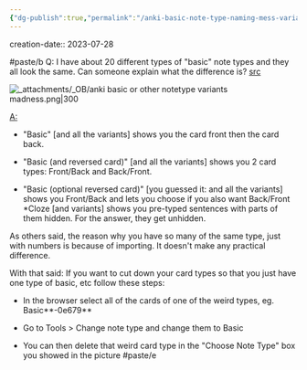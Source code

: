 ```yaml
---
{"dg-publish":true,"permalink":"/anki-basic-note-type-naming-mess-variants-without-a-difference/","tags":["#paste/b","#paste/e"],"noteIcon":"2"}
---
```


creation-date:: 2023-07-28

#paste/b 
Q: I have about 20 different types of "basic" note types and they all look the same. Can someone explain what the difference is?
[src](https://www.reddit.com/r/Anki/comments/39g87o/i_have_about_20_different_types_of_basic_note/)

![_attachments/_OB/anki basic or other notetype variants madness.png|300](/img/user/_attachments/_OB/anki%20basic%20or%20other%20notetype%20variants%20madness.png)

[A:](https://www.reddit.com/r/Anki/comments/39g87o/comment/cs4cua5/?utm_source=reddit&utm_medium=web2x&context=3)

- "Basic" [and all the variants] shows you the card front then the card back.
    
- "Basic (and reversed card)" [and all the variants] shows you 2 card types: Front/Back and Back/Front.
    
- "Basic (optional reversed card)" [you guessed it: and all the variants] shows you Front/Back and lets you choose if you also want Back/Front *Cloze [and variants] shows you pre-typed sentences with parts of them hidden. For the answer, they get unhidden.
    

As others said, the reason why you have so many of the same type, just with numbers is because of importing. It doesn't make any practical difference.

With that said: If you want to cut down your card types so that you just have one type of basic, etc follow these steps:

- In the browser select all of the cards of one of the weird types, eg. Basic**-0e679**
    
- Go to Tools > Change note type and change them to Basic
    
- You can then delete that weird card type in the "Choose Note Type" box you showed in the picture
#paste/e 